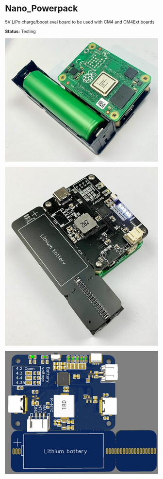 # Nano_Powerpack
5V LiPo charge/boost eval board to be used with CM4 and CM4Ext boards 

**Status:** Testing

![PCB](https://raw.githubusercontent.com/harlab/Nano_Powerpack/main/Documentation/PCB_optionB_0.jpeg)

![PCB](https://raw.githubusercontent.com/harlab/Nano_Powerpack/main/Documentation/PCB_optionB_1.jpeg)

![PCB](https://raw.githubusercontent.com/harlab/Nano_Powerpack/main/Documentation/PCB-proto.jpg)
